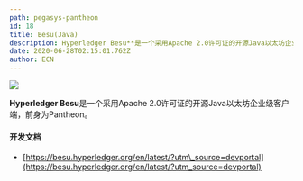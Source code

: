 ```yaml
---
path: pegasys-pantheon
id: 18
title: Besu(Java)
description: Hyperledger Besu**是一个采用Apache 2.0许可证的开源Java以太坊企业级客户端，前身为Pantheon。
date: 2020-06-28T02:15:01.762Z
author: ECN
---
```


<img src="https://www.hyperledger.org/wp-content/uploads/2019/08/Hyperledger_Besu_color.png"/>


**Hyperledger Besu**是一个采用Apache 2.0许可证的开源Java以太坊企业级客户端，前身为Pantheon。



#### 开发文档

* [https://besu.hyperledger.org/en/latest/?utm\_source=devportal](https://besu.hyperledger.org/en/latest/?utm_source=devportal)





